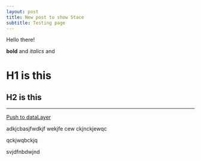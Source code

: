 ```yaml
---
layout: post
title: New post to show Stace
subtitle: Testing page
---
```


Hello there!

**bold** and *italics* and 

# H1 is this

## H2 is this

---

<a href="#pop">Push to dataLayer</a>



adkjcbasjfwdkjf wekjfe 
cew ckjnckjewqc

qckjwqbckjq

svjdfnbdwjnd
 
 
 